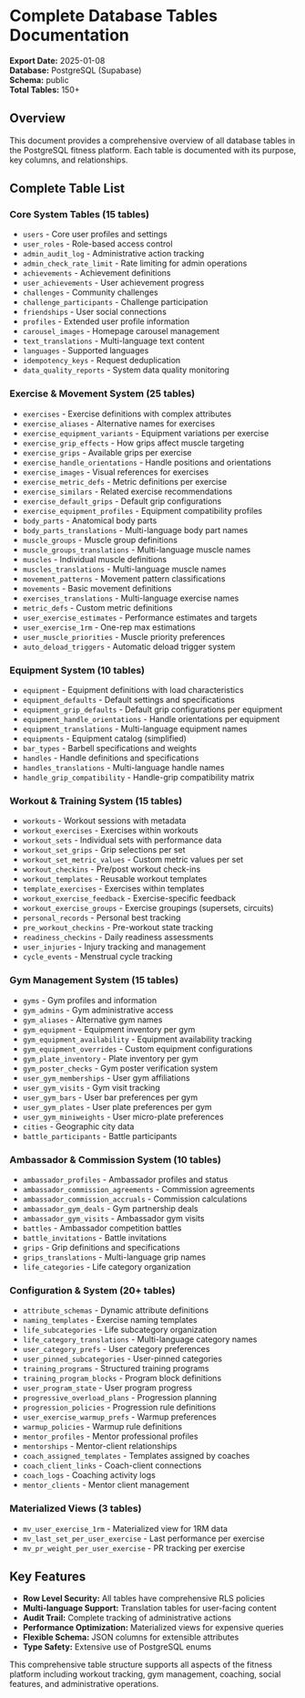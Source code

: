 # Complete Database Tables Documentation

**Export Date:** 2025-01-08  
**Database:** PostgreSQL (Supabase)  
**Schema:** public  
**Total Tables:** 150+

## Overview

This document provides a comprehensive overview of all database tables in the PostgreSQL fitness platform. Each table is documented with its purpose, key columns, and relationships.

## Complete Table List

### Core System Tables (15 tables)
- `users` - Core user profiles and settings
- `user_roles` - Role-based access control
- `admin_audit_log` - Administrative action tracking  
- `admin_check_rate_limit` - Rate limiting for admin operations
- `achievements` - Achievement definitions
- `user_achievements` - User achievement progress
- `challenges` - Community challenges
- `challenge_participants` - Challenge participation
- `friendships` - User social connections
- `profiles` - Extended user profile information
- `carousel_images` - Homepage carousel management
- `text_translations` - Multi-language text content
- `languages` - Supported languages
- `idempotency_keys` - Request deduplication
- `data_quality_reports` - System data quality monitoring

### Exercise & Movement System (25 tables)
- `exercises` - Exercise definitions with complex attributes
- `exercise_aliases` - Alternative names for exercises
- `exercise_equipment_variants` - Equipment variations per exercise
- `exercise_grip_effects` - How grips affect muscle targeting
- `exercise_grips` - Available grips per exercise
- `exercise_handle_orientations` - Handle positions and orientations
- `exercise_images` - Visual references for exercises
- `exercise_metric_defs` - Metric definitions per exercise
- `exercise_similars` - Related exercise recommendations
- `exercise_default_grips` - Default grip configurations
- `exercise_equipment_profiles` - Equipment compatibility profiles
- `body_parts` - Anatomical body parts
- `body_parts_translations` - Multi-language body part names
- `muscle_groups` - Muscle group definitions
- `muscle_groups_translations` - Multi-language muscle names
- `muscles` - Individual muscle definitions
- `muscles_translations` - Multi-language muscle names
- `movement_patterns` - Movement pattern classifications
- `movements` - Basic movement definitions
- `exercises_translations` - Multi-language exercise names
- `metric_defs` - Custom metric definitions
- `user_exercise_estimates` - Performance estimates and targets
- `user_exercise_1rm` - One-rep max estimations
- `user_muscle_priorities` - Muscle priority preferences
- `auto_deload_triggers` - Automatic deload trigger system

### Equipment System (10 tables)
- `equipment` - Equipment definitions with load characteristics
- `equipment_defaults` - Default settings and specifications
- `equipment_grip_defaults` - Default grip configurations per equipment
- `equipment_handle_orientations` - Handle orientations per equipment
- `equipment_translations` - Multi-language equipment names
- `equipments` - Equipment catalog (simplified)
- `bar_types` - Barbell specifications and weights
- `handles` - Handle definitions and specifications
- `handles_translations` - Multi-language handle names
- `handle_grip_compatibility` - Handle-grip compatibility matrix

### Workout & Training System (15 tables)
- `workouts` - Workout sessions with metadata
- `workout_exercises` - Exercises within workouts
- `workout_sets` - Individual sets with performance data
- `workout_set_grips` - Grip selections per set
- `workout_set_metric_values` - Custom metric values per set
- `workout_checkins` - Pre/post workout check-ins
- `workout_templates` - Reusable workout templates
- `template_exercises` - Exercises within templates
- `workout_exercise_feedback` - Exercise-specific feedback
- `workout_exercise_groups` - Exercise groupings (supersets, circuits)
- `personal_records` - Personal best tracking
- `pre_workout_checkins` - Pre-workout state tracking
- `readiness_checkins` - Daily readiness assessments
- `user_injuries` - Injury tracking and management
- `cycle_events` - Menstrual cycle tracking

### Gym Management System (15 tables)
- `gyms` - Gym profiles and information
- `gym_admins` - Gym administrative access
- `gym_aliases` - Alternative gym names
- `gym_equipment` - Equipment inventory per gym
- `gym_equipment_availability` - Equipment availability tracking
- `gym_equipment_overrides` - Custom equipment configurations
- `gym_plate_inventory` - Plate inventory per gym
- `gym_poster_checks` - Gym poster verification system
- `user_gym_memberships` - User gym affiliations
- `user_gym_visits` - Gym visit tracking
- `user_gym_bars` - User bar preferences per gym
- `user_gym_plates` - User plate preferences per gym
- `user_gym_miniweights` - User micro-plate preferences
- `cities` - Geographic city data
- `battle_participants` - Battle participants

### Ambassador & Commission System (10 tables)
- `ambassador_profiles` - Ambassador profiles and status
- `ambassador_commission_agreements` - Commission agreements
- `ambassador_commission_accruals` - Commission calculations
- `ambassador_gym_deals` - Gym partnership deals
- `ambassador_gym_visits` - Ambassador gym visits
- `battles` - Ambassador competition battles
- `battle_invitations` - Battle invitations
- `grips` - Grip definitions and specifications
- `grips_translations` - Multi-language grip names
- `life_categories` - Life category organization

### Configuration & System (20+ tables)
- `attribute_schemas` - Dynamic attribute definitions
- `naming_templates` - Exercise naming templates
- `life_subcategories` - Life subcategory organization
- `life_category_translations` - Multi-language category names
- `user_category_prefs` - User category preferences
- `user_pinned_subcategories` - User-pinned categories
- `training_programs` - Structured training programs
- `training_program_blocks` - Program block definitions
- `user_program_state` - User program progress
- `progressive_overload_plans` - Progression planning
- `progression_policies` - Progression rule definitions
- `user_exercise_warmup_prefs` - Warmup preferences
- `warmup_policies` - Warmup rule definitions
- `mentor_profiles` - Mentor professional profiles
- `mentorships` - Mentor-client relationships
- `coach_assigned_templates` - Templates assigned by coaches
- `coach_client_links` - Coach-client connections
- `coach_logs` - Coaching activity logs
- `mentor_clients` - Mentor client management

### Materialized Views (3 tables)
- `mv_user_exercise_1rm` - Materialized view for 1RM data
- `mv_last_set_per_user_exercise` - Last performance per exercise
- `mv_pr_weight_per_user_exercise` - PR tracking per exercise

## Key Features

- **Row Level Security:** All tables have comprehensive RLS policies
- **Multi-language Support:** Translation tables for user-facing content
- **Audit Trail:** Complete tracking of administrative actions
- **Performance Optimization:** Materialized views for expensive queries
- **Flexible Schema:** JSON columns for extensible attributes
- **Type Safety:** Extensive use of PostgreSQL enums

This comprehensive table structure supports all aspects of the fitness platform including workout tracking, gym management, coaching, social features, and administrative operations.